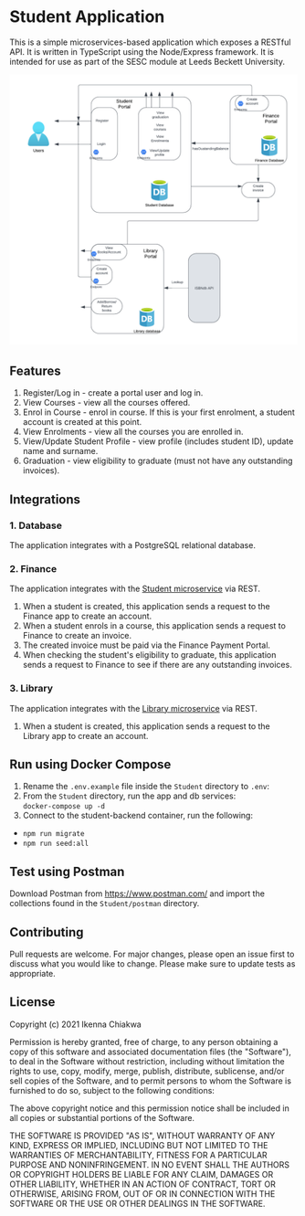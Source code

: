 # Student Application
This is a simple microservices-based application which exposes a RESTful API. It is written in TypeScript using the Node/Express framework. It is intended for use as part of the SESC module at Leeds Beckett University.

![component diagram](public/images/uml.png "Component Diagram")

## Features
1. Register/Log in - create a portal user and log in.
2. View Courses - view all the courses offered.
3. Enrol in Course - enrol in course. If this is your first enrolment, a student account is created at this point.
4. View Enrolments - view all the courses you are enrolled in.
5. View/Update Student Profile - view profile (includes student ID), update name and surname.
6. Graduation - view eligibility to graduate (must not have any outstanding invoices).


## Integrations
### 1. Database
The application integrates with a PostgreSQL relational database.

### 2. Finance
The application integrates with the [Student microservice](https://github.com/officialdarnyc/sesc-finance-backend) via REST.
1. When a student is created, this application sends a request to the Finance app to create an account.
2. When a student enrols in a course, this application sends a request to Finance to create an invoice.
3. The created invoice must be paid via the Finance Payment Portal.
4. When checking the student's eligibility to graduate, this application sends a request to Finance to see if there are any outstanding invoices.

### 3. Library
The application integrates with the [Library microservice](https://github.com/AidanCurley/CESBooks) via REST.
1. When a student is created, this application sends a request to the Library app to create an account.


## Run using Docker Compose
1. Rename the `.env.example` file inside the `Student` directory to `.env`:<br/>
2. From the `Student` directory, run the app and db services:<br/>
   `docker-compose up -d`
3. Connect to the student-backend container, run the following:
- `npm run migrate`
- `npm run seed:all`

## Test using Postman
Download Postman from https://www.postman.com/ and import the collections found in the `Student/postman` directory.

## Contributing
Pull requests are welcome. For major changes, please open an issue first to discuss what you would like to change.
Please make sure to update tests as appropriate.

## License
Copyright (c) 2021 Ikenna Chiakwa

Permission is hereby granted, free of charge, to any person obtaining a copy
of this software and associated documentation files (the "Software"), to deal
in the Software without restriction, including without limitation the rights
to use, copy, modify, merge, publish, distribute, sublicense, and/or sell
copies of the Software, and to permit persons to whom the Software is
furnished to do so, subject to the following conditions:

The above copyright notice and this permission notice shall be included in all
copies or substantial portions of the Software.

THE SOFTWARE IS PROVIDED "AS IS", WITHOUT WARRANTY OF ANY KIND, EXPRESS OR
IMPLIED, INCLUDING BUT NOT LIMITED TO THE WARRANTIES OF MERCHANTABILITY,
FITNESS FOR A PARTICULAR PURPOSE AND NONINFRINGEMENT. IN NO EVENT SHALL THE
AUTHORS OR COPYRIGHT HOLDERS BE LIABLE FOR ANY CLAIM, DAMAGES OR OTHER
LIABILITY, WHETHER IN AN ACTION OF CONTRACT, TORT OR OTHERWISE, ARISING FROM,
OUT OF OR IN CONNECTION WITH THE SOFTWARE OR THE USE OR OTHER DEALINGS IN THE
SOFTWARE.